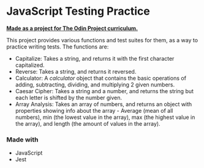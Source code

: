# JavaScript Testing Practice

[**Made as a project for The Odin Project curriculum.**](https://www.theodinproject.com/paths/full-stack-javascript/courses/javascript/lessons/testing-practice)

This project provides various functions and test suites for them, as a way to practice writing tests.
The functions are:
- Capitalize: Takes a string, and returns it with the first character capitalized.
- Reverse: Takes a string, and returns it reversed.
- Calculator: A *calculator* object that contains the basic operations of adding, subtracting, dividing, and multiplying 2 given numbers.
- Caesar Cipher: Takes a string and a number, and returns the string but each letter is shifted by the number given.
- Array Analysis: Takes an array of numbers, and returns an object with properties showing info about the array - Average (mean of all numbers), min (the lowest value in the array), max (the highest value in the array), and length (the amount of values in the array).

### Made with
- JavaScript
- Jest